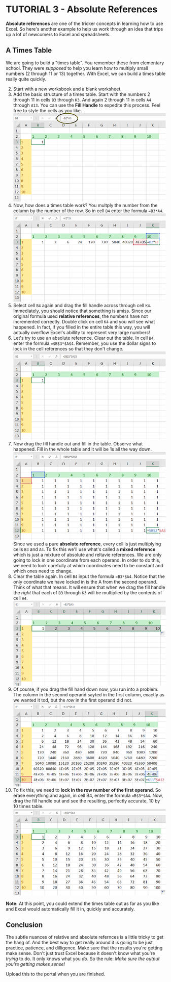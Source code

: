# TUTORIAL 3 - Absolute References

**Absolute references** are one of the tricker concepts in learning how to use Excel. So here's another example to help us work through an idea that trips up a lof of newcomers to Excel and spreadsheets.

## A Times Table

We are going to build a "times table". You remember these from elementary school. They were _supposed_ to help you learn how to multiply small numbers (2 through 11 or 13) together. With Excel, we can build a times table really quite quickly.

2. Start with a new worksbook and a blank worksheet.
3. Add the basic structure of a times table. Start with the numbers 2 through 11 in cells `B3` through `K3`. And again 2 through 11 in cells `A4` through `A13`. You can use the **Fill Handle** to expedite this process. Feel free to style the cells as you like. ![2][2]
4. Now, how does a times table work? You multply the number from the column by the number of the row. So in cell `B4` enter the formula `=B3*A4`. ![3][3]
5. Select cell `B4` again and drag the fill handle across through cell `K4`. Immediately, you should notice that something is amiss. Since our original formula used **relative references**, the numbers have not incremented correctly. Double click on cell `K4` and you will see what happened. In fact, if you filled in the entire table this way, you will actually overflow Excel's abillity to represent very large numbers!
6. Let's try to use an absolute reference. Clear out the table. In cell `B4`, enter the formula `=$B$3*$A$4`. Remember, you use the dollar signs to lock in the cell references so that they don't change.![4]
7. Now drag the fill handle out and fill in the table. Observe what happened. Fill in the whole table and it will be 1s all the way down.<br> ![5] <br> Since we used a pure **absolute reference**, every cell is just multiplying cells `B3` and `A4`. To fix this we'll use what's called a **mixed reference** which is just a mixture of absolute and reltavie references. We are only going to lock in one coordinate from each operand. In order to do this, we need to look carefully at which coordinates need to be constant and which ones need to change.
9. Clear the table again. In cell `B4` input the formula `=B3*$A4`. Notice that the only coordinate we have locked in is the A from the second operand. Think of what that means. It will ensure that when we drag the fill handle the _right_ that each of `B3` through `K3` will be multiplied by the contents of cell `A4`. ![6]
10. Of course, if you drag the fill hand down now, you run into a problem. The column in the second operand sayted in the first column, exactly as we wanted it tod, but the _row_ in the first operand did not. ![7]
11. To fix this, we need to **lock in the row number of the first operand**. So erase everything and again, in cell B4, enter the formula `=B$3*$A4`. Now, drag the fill handle out and see the resulting, perfectly accurate, 10 by 10 times table. <br>![8]

<div class="alert alert-info">
    <strong>Note:</strong> At this point, you could extend the times table out as far as you like and Excel would automatically fill it in, quickly and accurately.
</div>

## Conclusion

The subtle nuances of relative and absolute refernces is a little tricky to get the hang of. And the best way to get really around it is going to be just practice, patience, and dilligence. Make sure that the results you're getting make sense. Don't just trust Excel because it doesn't know what you're _trying_ to do. It only knows what you _do_. So the rule: _Make sure the output you're getting makes sense!_

Upload this to the portal when you are finished.


[2]: images/abs_ref/times_table_2.png
[3]: images/abs_ref/times_table_3.png
[4]: images/abs_ref/times_table_4.png
[5]: images/abs_ref/times_table_5.png
[6]: images/abs_ref/times_table_6.png
[7]: images/abs_ref/times_table_7.png
[8]: images/abs_ref/times_table_8.png
[9]: images/abs_ref/times_table_9.png
